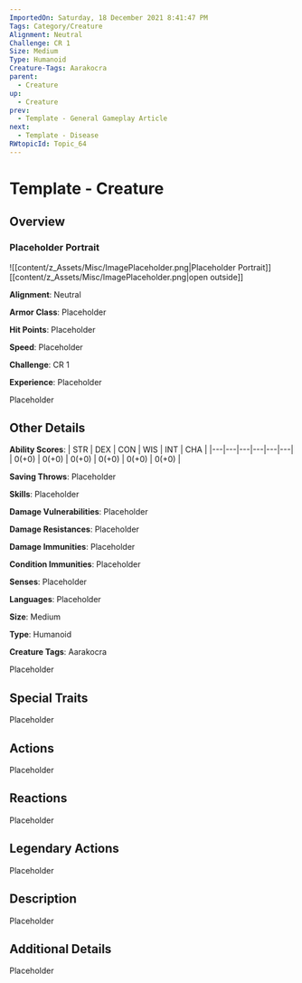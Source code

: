 ```yaml
---
ImportedOn: Saturday, 18 December 2021 8:41:47 PM
Tags: Category/Creature
Alignment: Neutral
Challenge: CR 1
Size: Medium
Type: Humanoid
Creature-Tags: Aarakocra
parent:
  - Creature
up:
  - Creature
prev:
  - Template - General Gameplay Article
next:
  - Template - Disease
RWtopicId: Topic_64
---
```

# Template - Creature
## Overview
### Placeholder Portrait
![[content/z_Assets/Misc/ImagePlaceholder.png|Placeholder Portrait]]
[[content/z_Assets/Misc/ImagePlaceholder.png|open outside]]

**Alignment**: Neutral

**Armor Class**: Placeholder

**Hit Points**: Placeholder

**Speed**: Placeholder

**Challenge**: CR 1

**Experience**: Placeholder

Placeholder

## Other Details
**Ability Scores**: | STR | DEX | CON | WIS | INT | CHA |
|---|---|---|---|---|---|
| 0(+0) | 0(+0) | 0(+0) | 0(+0) | 0(+0) | 0(+0) |

**Saving Throws**: Placeholder

**Skills**: Placeholder

**Damage Vulnerabilities**: Placeholder

**Damage Resistances**: Placeholder

**Damage Immunities**: Placeholder

**Condition Immunities**: Placeholder

**Senses**: Placeholder

**Languages**: Placeholder

**Size**: Medium

**Type**: Humanoid

**Creature Tags**: Aarakocra

Placeholder

## Special Traits
Placeholder

## Actions
Placeholder

## Reactions
Placeholder

## Legendary Actions
Placeholder

## Description
Placeholder

## Additional Details
Placeholder

